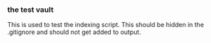 ### the test vault
This is used to test the indexing script.
This should be hidden in the .gitignore and should not get added to output.
